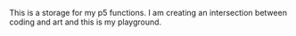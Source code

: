 This is a storage for my p5 functions.
I am creating an intersection between coding and art and this is my playground.